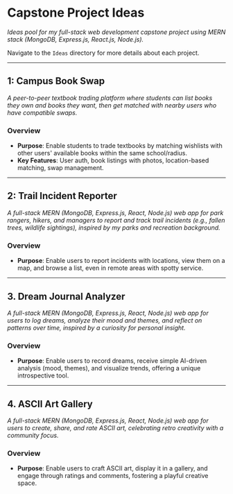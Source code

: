 # Capstone Project Ideas

_Ideas pool for my full-stack web development capstone project using MERN stack (MongoDB, Express.js, React.js, Node.js)._

Navigate to the `Ideas` directory for more details about each project.

---

## 1: Campus Book Swap

_A peer-to-peer textbook trading platform where students can list books they own and books they want, then get matched with nearby users who have compatible swaps._

### Overview

- **Purpose**: Enable students to trade textbooks by matching wishlists with other users' available books within the same school/radius.
- **Key Features**: User auth, book listings with photos, location-based matching, swap management.

---

## 2: Trail Incident Reporter

_A full-stack MERN (MongoDB, Express.js, React, Node.js) web app for park rangers, hikers, and managers to report and track trail incidents (e.g., fallen trees, wildlife sightings), inspired by my parks and recreation background._

### Overview

- **Purpose**: Enable users to report incidents with locations, view them on a map, and browse a list, even in remote areas with spotty service.

---

## 3. Dream Journal Analyzer

_A full-stack MERN (MongoDB, Express.js, React, Node.js) web app for users to log dreams, analyze their mood and themes, and reflect on patterns over time, inspired by a curiosity for personal insight._

### Overview

- **Purpose**: Enable users to record dreams, receive simple AI-driven analysis (mood, themes), and visualize trends, offering a unique introspective tool.

---

## 4. ASCII Art Gallery

_A full-stack MERN (MongoDB, Express.js, React, Node.js) web app for users to create, share, and rate ASCII art, celebrating retro creativity with a community focus._

### Overview

- **Purpose**: Enable users to craft ASCII art, display it in a gallery, and engage through ratings and comments, fostering a playful creative space.
